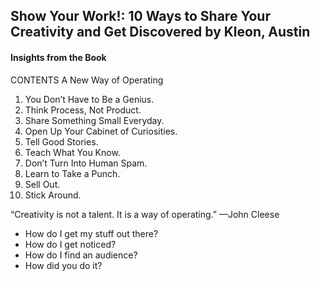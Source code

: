 ## Show Your Work!: 10 Ways to Share Your Creativity and Get Discovered by  Kleon, Austin

#### Insights from the Book ####

CONTENTS A New Way of Operating

1. You Don’t Have to Be a Genius.
2. Think Process, Not Product.
3. Share Something Small Everyday.
4. Open Up Your Cabinet of Curiosities.
5. Tell Good Stories.
6. Teach What You Know.
7. Don’t Turn Into Human Spam.
8. Learn to Take a Punch.
9. Sell Out.
10. Stick Around.

“Creativity is not a talent. It is a way of operating.” —John Cleese

- How do I get my stuff out there?
- How do I get noticed?
- How do I find an audience?
- How did you do it?
